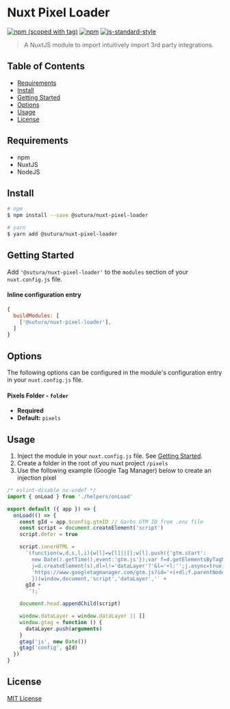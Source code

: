 # Nuxt Pixel Loader

[![npm (scoped with tag)](https://img.shields.io/npm/v/@sutura/nuxt-pixel-loader/latest.svg?style=flat-square)](https://npmjs.com/package/@sutura/nuxt-pixel-loader)
[![npm](https://img.shields.io/npm/dt/@sutura/nuxt-pixel-loader.svg?style=flat-square)](https://npmjs.com/package/@sutura/nuxt-pixel-loader)
[![js-standard-style](https://img.shields.io/badge/code_style-standard-brightgreen.svg?style=flat-square)](http://standardjs.com)

> A NuxtJS module to import intuitively import 3rd party integrations.

## Table of Contents ##

* [Requirements](#requirements)
* [Install](#install)
* [Getting Started](#getting-started)
* [Options](#options)
* [Usage](#usage)
* [License](#license)

## Requirements

* npm
* NuxtJS
* NodeJS

## Install

```bash
# npm
$ npm install --save @sutura/nuxt-pixel-loader

# yarn
$ yarn add @sutura/nuxt-pixel-loader
```



## Getting Started

Add `'@sutura/nuxt-pixel-loader'` to the `modules` section of your `nuxt.config.js` file.

#### Inline configuration entry

```javascript
{
  buildModules: [
    ['@sutura/nuxt-pixel-loader'],
  ]
}
```

## Options

The following options can be configured in the module's configuration entry in your `nuxt.config.js` file.

#### Pixels Folder - `folder`

- **Required**
- **Default:** `pixels`

## Usage

1. Inject the module in your `nuxt.config.js` file. See [Getting Started](#getting-started).
2. Create a folder in the root of you nuxt project `/pixels`
3. Use the following example (Google Tag Manager) below to create an injection pixel

```js
/* eslint-disable no-undef */
import { onLoad } from './helpers/onLoad'

export default ({ app }) => {
  onLoad(() => {
    const gId = app.$config.gtmID // Garbs GTM ID from .env file
    const script = document.createElement('script')
    script.defer = true

    script.innerHTML =
      `(function(w,d,s,l,i){w[l]=w[l]||[];w[l].push({'gtm.start':
        new Date().getTime(),event:'gtm.js'});var f=d.getElementsByTagName(s)[0],
        j=d.createElement(s),dl=l!='dataLayer'?'&l='+l:'';j.async=true;j.src=
        'https://www.googletagmanager.com/gtm.js?id='+i+dl;f.parentNode.insertBefore(j,f);
        })(window,document,'script','dataLayer','` +
      gId +
      `');`

    document.head.appendChild(script)

    window.dataLayer = window.dataLayer || []
    window.gtag = function () {
      dataLayer.push(arguments)
    }
    gtag('js', new Date())
    gtag('config', gId)
  })
}
```


## License

[MIT License](./LICENSE)